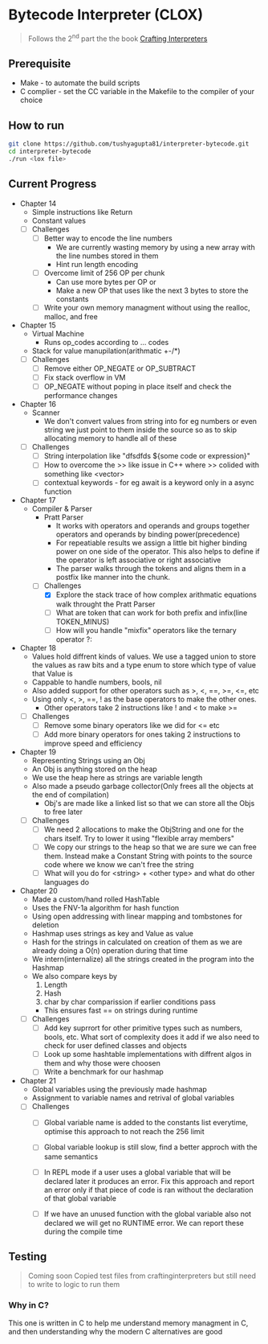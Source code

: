 # Bytecode Interpreter (CLOX)
> Follows the 2<sup>nd</sup> part the the book [Crafting Interpreters](https://craftinginterpreters.com/chunks-of-bytecode.html)

## Prerequisite
- Make - to automate the build scripts
- C complier - set the CC variable in the Makefile to the compiler of your choice

## How to run
```sh
git clone https://github.com/tushyagupta81/interpreter-bytecode.git
cd interpreter-bytecode
./run <lox file>
```

## Current Progress
- Chapter 14
    - Simple instructions like Return
    - Constant values
    - [ ] Challenges
        - [ ] Better way to encode the line numbers
            - We are currently wasting memory by using a new array with the line numbes stored in them
            - Hint run length encoding
        - [ ] Overcome limit of 256 OP per chunk
            - Can use more bytes per OP or
            - Make a new OP that uses like the next 3 bytes to store the constants
        - [ ] Write your own memory managment without using the realloc, malloc, and free
- Chapter 15
    - Virtual Machine
        - Runs op_codes according to ... codes
    - Stack for value manupilation(arithmatic +-/\*)
    - [ ] Challenges
        - [ ] Remove either OP_NEGATE or OP_SUBTRACT
        - [ ] Fix stack overflow in VM
        - [ ] OP_NEGATE without poping in place itself and check the performance changes
- Chapter 16
    - Scanner
        - We don't convert values from string into for eg numbers or even string we just point to them inside the source so as to skip allocating memory to handle all of these
    - [ ] Challenges
        - [ ] String interpolation like "dfsdfds ${some code or expression}"
        - [ ] How to overcome the >> like issue in C++ where >> colided with something like <vector<vector>>
        - [ ] contextual keywords - for eg await is a keyword only in a async function
- Chapter 17
    - Compiler & Parser
        - Pratt Parser
            - It works with operators and operands and groups together operators and operands by binding power(precedence)
            - For repeatiable results we assign a little bit higher binding power on one side of the operator. This also helps to define if the operator is left associative or right associative
            - The parser walks through the tokens and aligns them in a postfix like manner into the chunk.
        - [ ] Challenges
            - [x] Explore the stack trace of how complex arithmatic equations walk throught the Pratt Parser
            - [ ] What are token that can work for both prefix and infix(line TOKEN_MINUS)
            - [ ] How will you handle "mixfix" operators like the ternary operator ?:
- Chapter 18
    - Values hold diffrent kinds of values. We use a tagged union to store the values as raw bits and a type enum to store which type of value that Value is
    - Cappable to handle numbers, bools, nil
    - Also added support for other operators such as >, <, ==, >=, <=, etc
    - Using only <, >, ==, ! as the base operators to make the other ones.
        - Other operators take 2 instructions like ! and < to make >=
    - [ ] Challenges
        - [ ] Remove some binary operators like we did for <= etc
        - [ ] Add more binary operators for ones taking 2 instructions to improve speed and efficiency
- Chapter 19
    - Representing Strings using an Obj
    - An Obj is anything stored on the heap
    - We use the heap here as strings are variable length
    - Also made a pseudo garbage collector(Only frees all the objects at the end of compilation)
        - Obj's are made like a linked list so that we can store all the Objs to free later
    - [ ] Challenges
        - [ ] We need 2 allocations to make the ObjString and one for the chars itself. Try to lower it using "flexible array members"
        - [ ] We copy our strings to the heap so that we are sure we can free them. Instead make a Constant String with points to the source code where we know we can't free the string
        - [ ] What will you do for \<string\> + \<other type\> and what do other languages do
- Chapter 20
    - Made a custom/hand rolled HashTable
    - Uses the FNV-1a algorithm for hash function
    - Using open addressing with linear mapping and tombstones for deletion
    - Hashmap uses strings as key and Value as value
    - Hash for the strings in calculated on creation of them as we are already doing a O(n) operation during that time
    - We intern(internalize) all the strings created in the program into the Hashmap
    - We also compare keys by
        1. Length
        2. Hash
        3. char by char comparission if earlier conditions pass
        - This ensures fast == on strings during runtime
    - [ ] Challenges
        - [ ] Add key suprrort for other primitive types such as numbers, bools, etc. What sort of complexity does it add if we also need to check for user defined classes and objects
        - [ ] Look up some hashtable implementations with diffrent algos in them and why those were choosen
        - [ ] Write a benchmark for our hashmap
- Chapter 21
    - Global variables using the previously made hashmap
    - Assignment to variable names and retrival of global variables
    - [ ] Challenges
        - [ ] Global variable name is added to the constants list everytime, optimise this approach to not reach the 256 limit
        - [ ] Global variable lookup is still slow, find a better approch with the same semantics
        - [ ] In REPL mode if a user uses a global variable that will be declared later it produces an error. Fix this approach and report an error only if that piece of code is ran without the declaration of that global variable
        - [ ] If we have an unused function with the global variable also not declared we will get no RUNTIME error. We can report these during the compile time


## Testing
> Coming soon
> Copied test files from craftinginterpreters but still need to write to logic to run them

### Why in C?
This one is written in C to help me understand memory managment in C, and then understanding why the modern C alternatives are good

